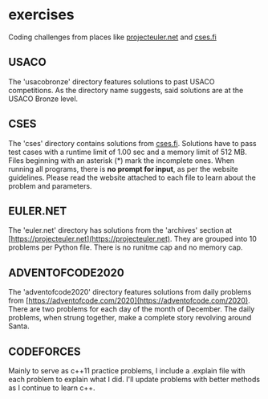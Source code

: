 # exercises
Coding challenges from places like [projecteuler.net](projecteuler.net) and [cses.fi](https://cses.fi)

## USACO
The 'usacobronze' directory features solutions to past USACO competitions. As the directory name suggests, said solutions are at the USACO Bronze level.

## CSES
The 'cses' directory contains solutions from [cses.fi](https://cses.fi). Solutions have to pass test cases with a runtime limit of 1.00 sec and a memory limit of 512 MB. Files beginning with an asterisk (*) mark the incomplete ones. When running all programs, there is **no prompt for input**, as per the website guidelines. Please read the website attached to each file to learn about the problem and parameters.

## EULER.NET
The 'euler.net' directory has solutions from the 'archives' section at [https://projecteuler.net](https://projecteuler.net). They are grouped into 10 problems per Python file. There is no runitme cap and no memory cap.

## ADVENTOFCODE2020
The 'adventofcode2020' directory features solutions from daily problems from [https://adventofcode.com/2020](https://adventofcode.com/2020). There are two problems for each day of the month of December. The daily problems, when strung together, make a complete story revolving around Santa.

## CODEFORCES
Mainly to serve as c++11 practice problems, I include a .explain file with each problem to explain what I did. I'll update problems with better methods as I continue to learn c++.
